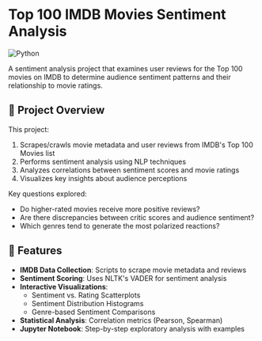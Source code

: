 # Top 100 IMDB Movies Sentiment Analysis

![Python](https://img.shields.io/badge/Python-3.8%2B-blue)


A sentiment analysis project that examines user reviews for the Top 100 movies on IMDB to determine audience sentiment patterns and their relationship to movie ratings.

## 📌 Project Overview

This project:
1. Scrapes/crawls movie metadata and user reviews from IMDB's Top 100 Movies list
2. Performs sentiment analysis using NLP techniques
3. Analyzes correlations between sentiment scores and movie ratings
4. Visualizes key insights about audience perceptions

Key questions explored:
- Do higher-rated movies receive more positive reviews?
- Are there discrepancies between critic scores and audience sentiment?
- Which genres tend to generate the most polarized reactions?

## 🚀 Features

- **IMDB Data Collection**: Scripts to scrape movie metadata and reviews
- **Sentiment Scoring**: Uses NLTK's VADER for sentiment analysis
- **Interactive Visualizations**: 
  - Sentiment vs. Rating Scatterplots
  - Sentiment Distribution Histograms
  - Genre-based Sentiment Comparisons
- **Statistical Analysis**: Correlation metrics (Pearson, Spearman)
- **Jupyter Notebook**: Step-by-step exploratory analysis with examples

